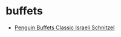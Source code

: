 # buffets

 * [Penguin Buffets Classic Israeli Schnitzel](../index/p/penguin-buffets-classic-israeli-schnitzel-231757.json)
